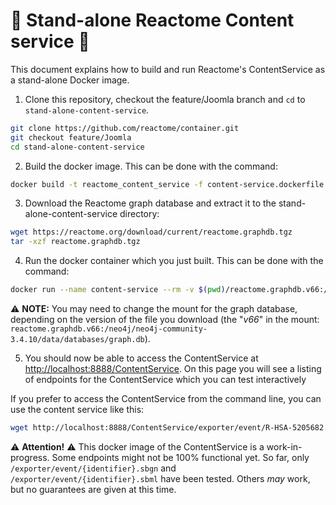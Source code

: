 # :construction: Stand-alone Reactome Content service :construction:

This document explains how to build and run Reactome's ContentService as a stand-alone Docker image.

1. Clone this repository, checkout the feature/Joomla branch and `cd` to `stand-alone-content-service`.
```bash
git clone https://github.com/reactome/container.git
git checkout feature/Joomla
cd stand-alone-content-service
```

2. Build the docker image. This can be done with the command:
```bash
docker build -t reactome_content_service -f content-service.dockerfile .
```

3. Download the Reactome graph database and extract it to the stand-alone-content-service directory:
```bash
wget https://reactome.org/download/current/reactome.graphdb.tgz
tar -xzf reactome.graphdb.tgz
```

4. Run the docker container which you just built. This can be done with the command:
```bash
docker run --name content-service --rm -v $(pwd)/reactome.graphdb.v66:/neo4j/neo4j-community-3.4.10/data/databases/graph.db -p 8888:8080 reactome_content_service
```
:warning: **NOTE:** You may need to change the mount for the graph database, depending on the version of the file you download (the "_v66_" in the mount: `reactome.graphdb.v66:/neo4j/neo4j-community-3.4.10/data/databases/graph.db`).

5. You should now be able to access the ContentService at [http://localhost:8888/ContentService](http://localhost:8888/ContentService). On this page you will see a listing of endpoints for the ContentService which you can test interactively

If you prefer to access the ContentService from the command line, you can use the content service like this:

```bash
wget http://localhost:8888/ContentService/exporter/event/R-HSA-5205682.sbgn > R-HSA-5205682.sbgn
```

:warning: **Attention!** :warning: This docker image of the ContentService is a work-in-progress. Some endpoints might not be 100% functional yet. So far, only `/exporter/event/{identifier}.sbgn` and `/exporter/event/{identifier}.sbml` have been tested. Others _may_ work, but no guarantees are given at this time.
